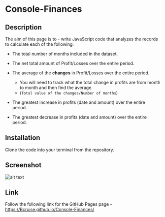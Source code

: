 # Console-Finances

## Description

The aim of this page is to - write JavaScript code that analyzes the records to calculate each of the following:

* The total number of months included in the dataset.

* The net total amount of Profit/Losses over the entire period.

* The average of the **changes** in Profit/Losses over the entire period.
  * You will need to track what the total change in profits are from month to month and then find the average.
  * (`Total value of the changes/Number of months`)

* The greatest increase in profits (date and amount) over the entire period.

* The greatest decrease in profits (date and amount) over the entire period.

## Installation

Clone the code into your terminal from the repository.

## Screenshot

<!-- wrong -->
![alt text](https://github.com/Bcruise/Console-Finances/blob/main/images/Console.png)

## Link
Follow the following link for the GitHub Pages page - https://Bcruise.github.io/Console-Finances/